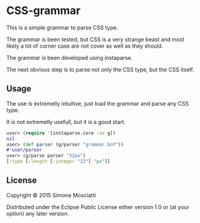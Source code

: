 # CSS-grammar

This is a simple grammar to parse CSS type.

The grammar is been tested, but CSS is a very strange beast and most likely a lot of corner case are not cover as well as they should.

The grammar is been developed using instaparse.

The next obvious step is to parse not only the CSS type, but the CSS itself.

## Usage

The use is extremelly intuitive, just load the grammar and parse any CSS type.

It is not extremelly usefull, but it is a good start.

``` clojure
user> (require '[instaparse.core :as g])
nil
user> (def parser (g/parser "grammar.bnf"))
#'user/parser
user> (g/parse parser "32px")
[:type [:length [:integer "32"] "px"]]
```

## License

Copyright © 2015 Simone Mosciatti

Distributed under the Eclipse Public License either version 1.0 or (at
your option) any later version.
